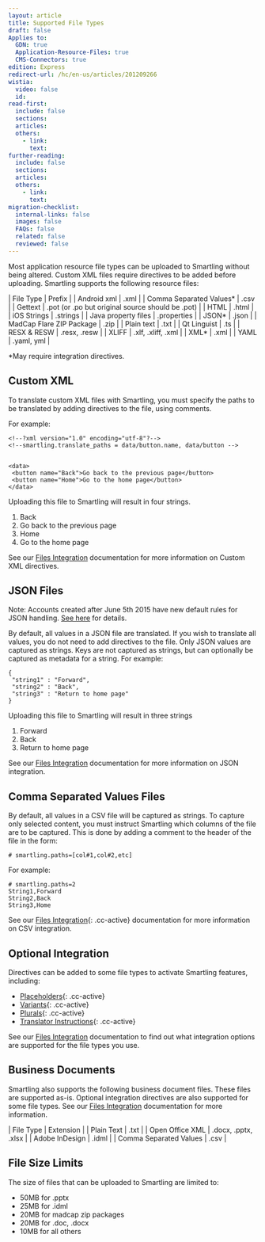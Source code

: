 ```yaml
---
layout: article
title: Supported File Types
draft: false
Applies to:
  GDN: true
  Application-Resource-Files: true
  CMS-Connectors: true
edition: Express
redirect-url: /hc/en-us/articles/201209266
wistia:
  video: false
  id:
read-first:
  include: false
  sections:
  articles:
  others:
    - link:
      text:
further-reading:
  include: false
  sections:
  articles:
  others:
    - link:
      text:
migration-checklist:
  internal-links: false
  images: false
  FAQs: false
  related: false
  reviewed: false
---
```



Most application resource file types can be uploaded to Smartling without being altered. Custom XML files require directives to be added before uploading. Smartling supports the following resource files:

| File Type | Prefix |
| Android xml | .xml |
| Comma Separated Values\* | .csv |
| Gettext | .pot (or .po but original source should be .pot) |
| HTML | .html |
| iOS Strings | .strings |
| Java property files | .properties |
| JSON\* | .json |
| MadCap Flare ZIP Package | .zip |
| Plain text | .txt |
| Qt Linguist | .ts |
| RESX & RESW | .resx, .resw |
| XLIFF | .xlf, .xliff, .xml |
| XML\* | .xml |
| YAML | .yaml, yml |

\*May require integration directives.

## Custom XML

To translate custom XML files with Smartling, you must specify the paths to be translated by adding directives to the file, using comments.<!-- smartling.translate_paths = [comma separated list of paths] -->

For example:

~~~
<!--?xml version="1.0" encoding="utf-8"?-->
<!--smartling.translate_paths = data/button.name, data/button -->


<data>
 <button name="Back">Go back to the previous page</button>
 <button name="Home">Go to the home page</button>
</data>
~~~

Uploading this file to Smartling will result in four strings.

1. Back
2. Go back to the previous page
3. Home
4. Go to the home page


See our [Files Integration](http://docs.smartling.com/pages/supported-file-types/#xml) documentation for more information on Custom XML directives.

## JSON Files

Note: Accounts created after June 5th 2015 have new default rules for JSON handling. [See here]() for details.

By default, all values in a JSON file are translated. If you wish to translate all values, you do not need to add directives to the file. Only JSON values are captured as strings. Keys are not captured as strings, but can optionally be captured as metadata for a string. For example:

~~~
{
 "string1" : "Forward",
 "string2" : "Back",
 "string3" : "Return to home page"
}
~~~

Uploading this file to Smartling will result in three strings

1. Forward
2. Back
3. Return to home page


See our [Files Integration](http://docs.smartling.com/pages/supported-file-types/#csv) documentation for more information on JSON integration.

## Comma Separated Values Files

By default, all values in a CSV file will be captured as strings. To capture only selected content, you must instruct Smartling which columns of the file are to be captured. This is done by adding a comment to the header of the file in the form:

`# smartling.paths=[col#1,col#2,etc]`

For example:

~~~
# smartling.paths=2
String1,Forward
String2,Back
String3,Home
~~~

See our [Files Integration](){: .cc-active} documentation for more information on CSV integration.

## Optional Integration

Directives can be added to some file types to activate Smartling features, including:

* [Placeholders](){: .cc-active}
* [Variants](){: .cc-active}
* [Plurals](){: .cc-active}
* [Translator Instructions](){: .cc-active}


See our [Files Integration](http://docs.smartling.com/pages/supported-file-types/) documentation to find out what integration options are supported for the file types you use.

## Business Documents

Smartling also supports the following business document files. These files are supported as-is. Optional integration directives are also supported for some file types. See our [Files Integration](http://docs.smartling.com/pages/supported-file-types/) documentation for more information.

| File Type | Extension |
| Plain Text | .txt |
| Open Office XML | .docx, .pptx, .xlsx |
| Adobe InDesign | .idml |
| Comma Separated Values | .csv |

## File Size Limits

The size of files that can be uploaded to Smartling are limited to:

* 50MB for .pptx
* 25MB for .idml
* 20MB for madcap zip packages
* 20MB for .doc, .docx
* 10MB for all others